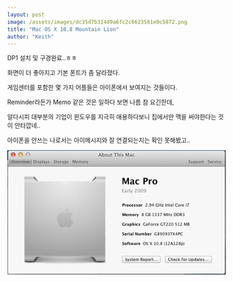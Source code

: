 ```yaml
---
layout: post
image: /assets/images/dc35d7b314d9a6fc2c6623581e0c5872.png
title: "Mac OS X 10.8 Mountain Lion"
author: "Keith"
---
```


DP1 설치 및 구경완료..ㅎㅎ

화면이 더 좋아지고 기본 폰트가 좀 달라졌다. 

게임센터를 포함한 몇 가지 어플들은 아이폰에서 보여지는 것들이다.

 Reminder라든가 Memo 같은 것은 일하다 보면 나름 참 요긴한데,

알다시피 대부분의 기업이 윈도우를 지극히 애용하다보니 집에서만 맥을 써야한다는 것이 안타깝네..

아이폰을 안쓰는 나로서는 아이메시지와 잘 연결되는지는 확인 못해봤고..

![image](/assets/images/dc35d7b314d9a6fc2c6623581e0c5872.png)
 

